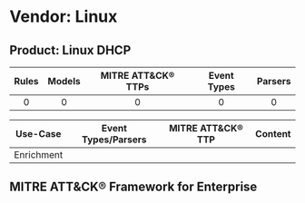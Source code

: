 Vendor: Linux
=============
Product: Linux DHCP
-------------------
| Rules | Models | MITRE ATT&CK® TTPs | Event Types | Parsers |
|:-----:|:------:|:------------------:|:-----------:|:-------:|
|   0   |   0    |         0          |      0      |    0    |

|  Use-Case  | Event Types/Parsers | MITRE ATT&CK® TTP | Content    |
|:----------:| ---- | ---- | ---- |
| Enrichment |    |    | [](RM/r_m_linux_linux_dhcp_Enrichment.md) |

MITRE ATT&CK® Framework for Enterprise
--------------------------------------
